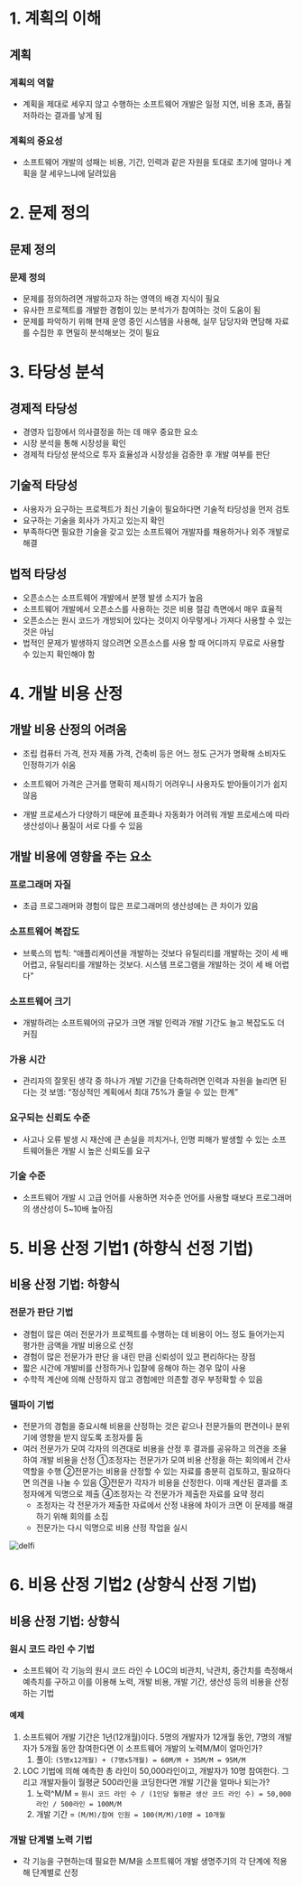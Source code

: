 
# 1. 계획의 이해

## 계획

### 계획의 역할
- 계획을 제대로 세우지 않고 수행하는 소프트웨어 개발은 일정 지연, 비용 초과, 품질 저하라는 결과를 낳게 됨

### 계획의 중요성
- 소프트웨어 개발의 성패는 비용, 기간, 인력과 같은 자원을 토대로 초기에 얼마나 계획을 잘 세우느냐에 달려있음



# 2. 문제 정의

## 문제 정의
### 문제 정의
- 문제를 정의하려면 개발하고자 하는 영역의 배경 지식이 필요
- 유사한 프로젝트를 개발한 경험이 있는 분석가가 참여하는 것이 도움이 됨
- 문제를 파악하기 위해 현재 운영 중인 시스템을 사용해, 실무 담당자와 면담해 자료를 수집한 후 면밀히 분석해보는 것이 필요


# 3. 타당성 분석

## 경제적 타당성
- 경영자 입장에서 의사결정을 하는 데 매우 중요한 요소
- 시장 분석을 통해 시장성을 확인
- 경제적 타당성 분석으로 투자 효율성과 시장성을 검증한 후 개발 여부를 판단

## 기술적 타당성

- 사용자가 요구하는 프로젝트가 최신 기술이 필요하다면 기술적 타당성을 먼저 검토
- 요구하는 기술을 회사가 가지고 있는지 확인
- 부족하다면 필요한 기술을 갖고 있는 소프트웨어 개발자를 채용하거나 외주 개발로 해결

## 법적 타당성
- 오픈소스는 소프트웨어 개발에서 분쟁 발생 소지가 높음
- 소프트웨어 개발에서 오픈소스를 사용하는 것은 비용 절감 측면에서 매우 효율적
- 오픈소스는 원시 코드가 개방되어 있다는 것이지 아무렇게나 가져다 사용할 수 있는 것은 아님
- 법적인 문제가 발생하지 않으려면 오픈소스를 사용 할 때 어디까지 무료로 사용할 수 있는지 확인해야 함

# 4. 개발 비용 산정
## 개발 비용 산정의 어려움
- 조립 컴퓨터 가격, 전자 제품 가격, 건축비 등은 어느 정도 근거가 명확해 소비자도 인정하기가 쉬움

- 소프트웨어 가격은 근거를 명확히 제시하기 어려우니 사용자도 받아들이기가 쉽지 않음
- 개발 프로세스가 다양하기 때문에 표준화나 자동화가 어려워 개발 프로세스에 따라 생산성이나 품질이 서로 다를 수 있음

## 개발 비용에 영향을 주는 요소
### 프로그래머 자질
- 초급 프로그래머와 경험이 많은 프로그래머의 생산성에는 큰 차이가 있음

### 소프트웨어 복잡도
- 브룩스의 법칙: “애플리케이션을 개발하는 것보다 유틸리티를 개발하는 것이 세 배 어렵고, 유틸리티를 개발하는 것보다. 시스템 프로그램을 개발하는 것이 세 배 어렵다”

### 소프트웨어 크기
- 개발하려는 소프트웨어의 규모가 크면 개발 인력과 개발 기간도 늘고 복잡도도 더 커짐

### 가용 시간
- 관리자의 잘못된 생각 중 하나가 개발 기간을 단축하려면 인력과 자원을 늘리면 된다는 것
보엠: “정상적인 계획에서 최대 75%가 줄일 수 있는 한계”

### 요구되는 신뢰도 수준
- 사고나 오류 발생 시 재산에 큰 손실을 끼치거나, 인명 피해가 발생할 수 있는 소프트웨어들은 개발 시 높은 신뢰도를 요구

### 기술 수준
- 소프트웨어 개발 시 고급 언어를 사용하면 저수준 언어를 사용할 때보다 프로그래머의 생산성이 5~10배 높아짐


# 5. 비용 산정 기법1 (하향식 선정 기법)
## 비용 산정 기법: 하향식

### 전문가 판단 기법
- 경험이 많은 여러 전문가가 프로젝트를 수행하는 데 비용이 어느 정도 들어가는지 평가한 금액을 개발 비용으로 산정
- 경험이 많은 전문가가 판단 을 내린 만큼 신뢰성이 있고 편리하다는 장점
- 짧은 시간에 개발비를 산정하거나 입찰에 응해야 하는 경우 많이 사용
- 수학적 계산에 의해 산정하지 않고 경험에만 의존할 경우 부정확할 수 있음

### 델파이 기법
- 전문가의 경험을 중요시해 비용을 산정하는 것은 같으나 전문가들의 편견이나 분위기에 영향을 받지 않도록 조정자를 둠
- 여러 전문가가 모여 각자의 의견대로 비용을 산정 후 결과를 공유하고 의견을 조율하여 개발 비용을 산정
	①조정자는 전문가가 모여 비용 산정을 하는 회의에서 간사 역할을 수행
	②전문가는 비용을 산정할 수 있는 자료를 충분히 검토하고, 필요하다면 의견을 나눌 수 있음
	③전문가 각자가 비용을 산정한다. 이때 계산된 결과를 조정자에게 익명으로 제출
	④조정자는 각 전문가가 제출한 자료를 요약 정리
	- 조정자는 각 전문가가 제출한 자료에서 산정 내용에 차이가 크면 이 문제를 해결하기 위해 회의를 소집
	- 전문가는 다시 익명으로 비용 산정 작업을 실시

![delfi]({{site.url}}/assets/images/2024-3-1-softw/delfi.png)


# 6. 비용 산정 기법2 (상향식 산정 기법)

## 비용 산정 기법: 상향식

### 원시 코드 라인 수 기법
- 소프트웨어 각 기능의 원시 코드 라인 수 LOC의 비관치, 낙관치, 중간치를 측정해서 예측치를 구하고 이를 이용해 노력, 개발 비용, 개발 기간, 생산성 등의 비용을 산정하는 기법

#### 예제
1. 소프트웨어 개발 기간은 1년(12개월)이다. 5명의 개발자가 12개월 동안, 7명의 개발자가 5개월 동안 참여한다면 이 소프트웨어 개발의 노력M/M이 얼마인가?
	1. 풀이: `(5명x12개월) + (7명x5개월) = 60M/M + 35M/M = 95M/M`
2. LOC 기법에 의해 예측한 총 라인이 50,000라인이고, 개발자가 10명 참여한다. 그리고 개발자들이 월평균 500라인을 코딩한다면 개발 기간을 얼마나 되는가?
	1. 노력^M/M = `원시 코드 라인 수 / (1인당 월평균 생산 코드 라인 수) = 50,000 라인 / 500라인 = 100M/M`
	2. 개발 기간 = `(M/M)/참여 인원 = 100(M/M)/10명 = 10개월`


### 개발 단계별 노력 기법
- 각 기능을 구현하는데 필요한 M/M을 소프트웨어 개발 생명주기의 각 단계에 적용해 단계별로 산정





